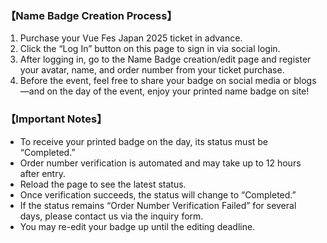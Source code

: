 ### 【Name Badge Creation Process】

1. Purchase your Vue Fes Japan 2025 ticket in advance.  
1. Click the “Log In” button on this page to sign in via social login.  
1. After logging in, go to the Name Badge creation/edit page and register your avatar, name, and order number from your ticket purchase.  
1. Before the event, feel free to share your badge on social media or blogs—and on the day of the event, enjoy your printed name badge on site!

### 【Important Notes】

- To receive your printed badge on the day, its status must be “Completed.”  
- Order number verification is automated and may take up to 12 hours after entry.  
- Reload the page to see the latest status.  
- Once verification succeeds, the status will change to “Completed.”  
- If the status remains “Order Number Verification Failed” for several days, please contact us via the inquiry form.  
- You may re-edit your badge up until the editing deadline.  
